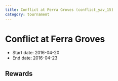 ```yaml
---
title: Conflict at Ferra Groves (conflict_yav_15)
category: tournament
---
```

# Conflict at Ferra Groves

  * Start date: 2016-04-20
  * End date: 2016-04-23

## Rewards

